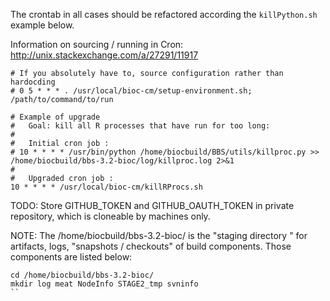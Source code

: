 The crontab in all cases should be refactored according the `killPython.sh` example below.

Information on sourcing / running in Cron:  http://unix.stackexchange.com/a/27291/11917

```
# If you absolutely have to, source configuration rather than hardocding
# 0 5 * * * . /usr/local/bioc-cm/setup-environment.sh; /path/to/command/to/run

# Example of upgrade
# 	Goal: kill all R processes that have run for too long:
# 	
#	Initial cron job :
# 10 * * * * /usr/bin/python /home/biocbuild/BBS/utils/killproc.py >> /home/biocbuild/bbs-3.2-bioc/log/killproc.log 2>&1
#
#	Upgraded cron job :
10 * * * * /usr/local/bioc-cm/killRProcs.sh

```

TODO: Store GITHUB_TOKEN and GITHUB_OAUTH_TOKEN in private repository, which is cloneable by machines only.


NOTE: The /home/biocbuild/bbs-3.2-bioc/ is the "staging directory " for artifacts, logs, "snapshots / checkouts" of build components.  Those components are listed below: 
```
cd /home/biocbuild/bbs-3.2-bioc/
mkdir log meat NodeInfo STAGE2_tmp svninfo
``
